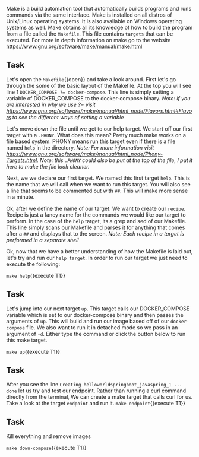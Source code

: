 Make is a build automation tool that automatically builds programs and runs commands via the same interface. Make is installed on all distros of Unix/Linux operating systems. It is also available on Windows operating systems as well. Make obtains all its knowledge of how to build the program from a file called the ```Makefile```. This file contains ```targets``` that can be executed. For more in depth information on make go to the website https://www.gnu.org/software/make/manual/make.html

## Task
Let's open the `Makefile`{{open}} and take a look around. First let's go through the some of the basic layout of the Makefile. At the top you will see line 1 ```DOCKER_COMPOSE ?= docker-compose```. This line is simply setting a variable of DOCKER_COMPOSE to the docker-compose binary. 
*Note: if you are interested in why we use ?= visit https://www.gnu.org/software/make/manual/html_node/Flavors.html#Flavors to see the different ways of setting a variable*


Let's move down the file until we get to our help target. We start off our first target with a ```.PHONY```. What does this mean? Pretty much make works on a file based system. PHONY means run this target even if there is a file named ```help``` in the directory. 
*Note: For more information visit https://www.gnu.org/software/make/manual/html_node/Phony-Targets.html. Note: this ```.PHONY``` could also be put at the top of the file, I put it here to make the file look cleaner.*

Next, we we declare our first target. We named this first target ```help```. This is the name that we will call when we want to run this target. You will also see a line that seems to be commented out with ```##```. This will make more sense in a minute. 

Ok, after we define the name of our target. We want to create our ```recipe```. Recipe is just a fancy name for the commands we would like our target to perform. In the case of the ```help``` target, its a grep and sed of our Makefile. This line simply scans our Makefile and parses it for anything that comes after a ```##``` and displays that to the screen. 
*Note: Each recipe in a target is performed in a separate shell*

Ok, now that we have a better understanding of how the Makefile is laid out, let's try and run our ```help target```. In order to run our target we just need to execute the following:

`make help`{{execute T1}}

## Task
Let's jump into our next target ```up```. This target calls our DOCKER_COMPOSE variable which is set to our docker-compose binary and then passes the arguments of ```up```. This will build and run our image based off of our ```docker-compose``` file. We also want to run it in detached mode so we pass in an argument of ```-d```. Either type the command or click the button below to run this make target. 

`make up`{{execute T1}}


## Task
After you see the line ```Creating helloworldspringboot_javaspring_1 ... done``` let us try and test our endpoint. Rather than running a curl command directly from the terminal, We can create a make target that calls curl for us. Take a look at the target ```endpoint``` and run it.
`make endpoint`{{execute T1}}

## Task
Kill everything and remove images

`make down-compose`{{execute T1}}